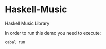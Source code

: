 # Haskell-Music
Haskell Music Library

In order to run this demo you need to execute:

```
cabal run
```

